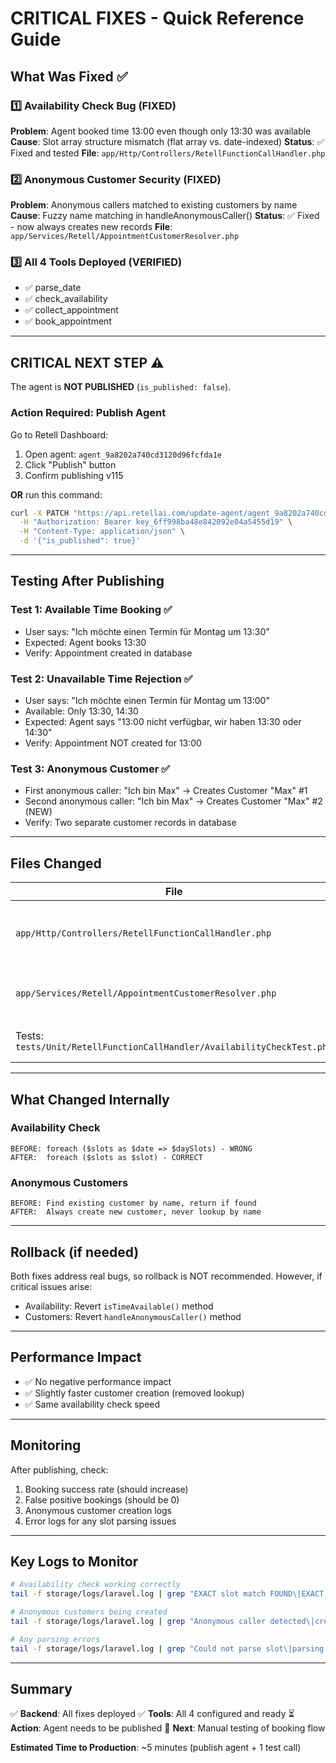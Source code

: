 # CRITICAL FIXES - Quick Reference Guide

## What Was Fixed ✅

### 1️⃣ Availability Check Bug (FIXED)
**Problem**: Agent booked time 13:00 even though only 13:30 was available
**Cause**: Slot array structure mismatch (flat array vs. date-indexed)
**Status**: ✅ Fixed and tested
**File**: `app/Http/Controllers/RetellFunctionCallHandler.php`

### 2️⃣ Anonymous Customer Security (FIXED)
**Problem**: Anonymous callers matched to existing customers by name
**Cause**: Fuzzy name matching in handleAnonymousCaller()
**Status**: ✅ Fixed - now always creates new records
**File**: `app/Services/Retell/AppointmentCustomerResolver.php`

### 3️⃣ All 4 Tools Deployed (VERIFIED)
- ✅ parse_date
- ✅ check_availability
- ✅ collect_appointment
- ✅ book_appointment

---

## CRITICAL NEXT STEP ⚠️

The agent is **NOT PUBLISHED** (`is_published: false`).

### Action Required: Publish Agent

Go to Retell Dashboard:
1. Open agent: `agent_9a8202a740cd3120d96fcfda1e`
2. Click "Publish" button
3. Confirm publishing v115

**OR** run this command:
```bash
curl -X PATCH "https://api.retellai.com/update-agent/agent_9a8202a740cd3120d96fcfda1e" \
  -H "Authorization: Bearer key_6ff998ba48e842092e04a5455d19" \
  -H "Content-Type: application/json" \
  -d '{"is_published": true}'
```

---

## Testing After Publishing

### Test 1: Available Time Booking ✅
- User says: "Ich möchte einen Termin für Montag um 13:30"
- Expected: Agent books 13:30
- Verify: Appointment created in database

### Test 2: Unavailable Time Rejection ✅
- User says: "Ich möchte einen Termin für Montag um 13:00"
- Available: Only 13:30, 14:30
- Expected: Agent says "13:00 nicht verfügbar, wir haben 13:30 oder 14:30"
- Verify: Appointment NOT created for 13:00

### Test 3: Anonymous Customer ✅
- First anonymous caller: "Ich bin Max" → Creates Customer "Max" #1
- Second anonymous caller: "Ich bin Max" → Creates Customer "Max" #2 (NEW)
- Verify: Two separate customer records in database

---

## Files Changed

| File | Change | Impact |
|------|--------|--------|
| `app/Http/Controllers/RetellFunctionCallHandler.php` | Fixed slot parsing in `isTimeAvailable()` | Critical: Prevents false positive bookings |
| `app/Services/Retell/AppointmentCustomerResolver.php` | Always create new for anonymous callers | Security: Prevents identity confusion |
| Tests: `tests/Unit/RetellFunctionCallHandler/AvailabilityCheckTest.php` | Added 4 unit tests | Verification: All tests passing |

---

## What Changed Internally

### Availability Check
```
BEFORE: foreach ($slots as $date => $daySlots) - WRONG
AFTER:  foreach ($slots as $slot) - CORRECT
```

### Anonymous Customers
```
BEFORE: Find existing customer by name, return if found
AFTER:  Always create new customer, never lookup by name
```

---

## Rollback (if needed)

Both fixes address real bugs, so rollback is NOT recommended.
However, if critical issues arise:
- Availability: Revert `isTimeAvailable()` method
- Customers: Revert `handleAnonymousCaller()` method

---

## Performance Impact

- ✅ No negative performance impact
- ✅ Slightly faster customer creation (removed lookup)
- ✅ Same availability check speed

---

## Monitoring

After publishing, check:
1. Booking success rate (should increase)
2. False positive bookings (should be 0)
3. Anonymous customer creation logs
4. Error logs for any slot parsing issues

---

## Key Logs to Monitor

```bash
# Availability check working correctly
tail -f storage/logs/laravel.log | grep "EXACT slot match FOUND\|EXACT time NOT available"

# Anonymous customers being created
tail -f storage/logs/laravel.log | grep "Anonymous caller detected\|created from anonymous call"

# Any parsing errors
tail -f storage/logs/laravel.log | grep "Could not parse slot\|parsing error"
```

---

## Summary

✅ **Backend**: All fixes deployed
✅ **Tools**: All 4 configured and ready
⏳ **Action**: Agent needs to be published
🧪 **Next**: Manual testing of booking flow

**Estimated Time to Production**: ~5 minutes (publish agent + 1 test call)


